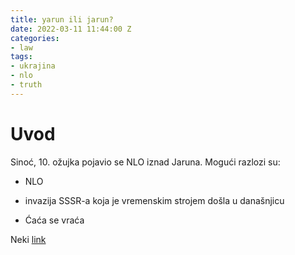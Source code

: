 ```yaml
---
title: yarun ili jarun?
date: 2022-03-11 11:44:00 Z
categories:
- law
tags:
- ukrajina
- nlo
- truth
---
```


# Uvod

Sinoć, 10. ožujka pojavio se NLO iznad Jaruna. Mogući razlozi su:

* NLO

* invazija SSSR-a koja je vremenskim strojem došla u današnjicu

* Ćaća se vraća

Neki [link](https://www.index.hr/vijesti/rubrika/zagreb/1553.aspx)